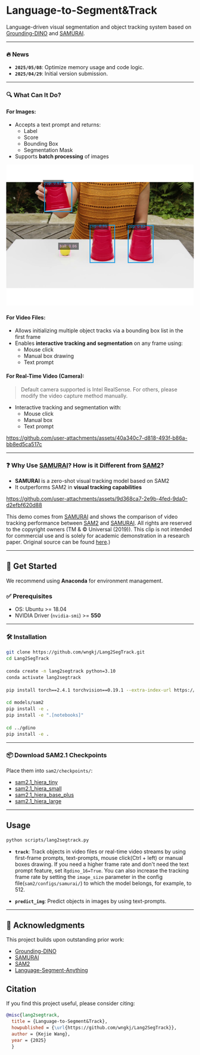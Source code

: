 
# Language-to-Segment&Track

Language-driven visual segmentation and object tracking system based on [Grounding-DINO](https://github.com/IDEA-Research/GroundingDINO) and [SAMURAI](https://github.com/yangchris11/samurai).

---
### 🔥 News

- **`2025/05/08`**: Optimize memory usage and code logic.
- **`2025/04/29`**: Initial version submission.

---

### 🔍 What Can It Do?

#### For Images:
- Accepts a text prompt and returns:
  - Label
  - Score
  - Bounding Box
  - Segmentation Mask
- Supports **batch processing** of images

![](assets/Figure_1.png)

#### For Video Files:
- Allows initializing multiple object tracks via a bounding box list in the first frame
- Enables **interactive tracking and segmentation** on any frame using:
  - Mouse click
  - Manual box drawing
  - Text prompt

#### For Real-Time Video (Camera):
> Default camera supported is Intel RealSense. For others, please modify the video capture method manually.

- Interactive tracking and segmentation with:
  - Mouse click
  - Manual box
  - Text prompt

https://github.com/user-attachments/assets/40a340c7-d818-493f-b86a-bb8ed5ca517c

---

### ❓ Why Use [SAMURAI](https://github.com/yangchris11/samurai)? How is it Different from [SAM2](https://github.com/facebookresearch/sam2)?

- **SAMURAI** is a zero-shot visual tracking model based on SAM2
- It outperforms SAM2 in **visual tracking capabilities**

https://github.com/user-attachments/assets/9d368ca7-2e9b-4fed-9da0-d2efbf620d88

This demo comes from [SAMURAI](https://github.com/yangchris11/samurai) and shows the comparison of video tracking performance between [SAM2](https://github.com/facebookresearch/sam2) and [SAMURAI](https://github.com/yangchris11/samurai). All rights are reserved to the copyright owners (TM & © Universal (2019)). This clip is not intended for commercial use and is solely for academic demonstration in a research paper. Original source can be found [here](https://www.youtube.com/watch?v=cwUzUzpG8aM&t=4s).)

---

## 🚀 Get Started

We recommend using **Anaconda** for environment management.

### ✅ Prerequisites

- OS: Ubuntu >= 18.04  
- NVIDIA Driver (`nvidia-smi`) >= **550**

---

### 🛠 Installation

```bash
git clone https://github.com/wngkj/Lang2SegTrack.git
cd Lang2SegTrack

conda create -n lang2segtrack python=3.10
conda activate lang2segtrack

pip install torch==2.4.1 torchvision==0.19.1 --extra-index-url https://download.pytorch.org/whl/cu124

cd models/sam2
pip install -e .
pip install -e ".[notebooks]"

cd ../gdino
pip install -e .
```

---

### 📦 Download SAM2.1 Checkpoints

Place them into `sam2/checkpoints/`:

- [sam2.1_hiera_tiny](https://dl.fbaipublicfiles.com/segment_anything_2/092824/sam2.1_hiera_tiny.pt)
- [sam2.1_hiera_small](https://dl.fbaipublicfiles.com/segment_anything_2/092824/sam2.1_hiera_small.pt)
- [sam2.1_hiera_base_plus](https://dl.fbaipublicfiles.com/segment_anything_2/092824/sam2.1_hiera_base_plus.pt)
- [sam2.1_hiera_large](https://dl.fbaipublicfiles.com/segment_anything_2/092824/sam2.1_hiera_large.pt)

---

## Usage


  ```bash
  python scripts/lang2segtrack.py
  ```
- **`track`**: Track objects in video files or real-time video streams by using first-frame prompts, text-prompts, mouse click(Ctrl + left) or manual boxes drawing. If you need a higher frame rate and don't need the text prompt feature, set it`gdino_16=True`. You can also increase the tracking frame rate by setting the `image_size` parameter in the config file(`sam2/configs/samurai/`) to which the model belongs, for example, to 512.


- **`predict_img`**: Predict objects in images by using text-prompts.

---

## 🙏 Acknowledgments

This project builds upon outstanding prior work:

- [Grounding-DINO](https://github.com/IDEA-Research/GroundingDINO)
- [SAMURAI](https://github.com/yangchris11/samurai)
- [SAM2](https://github.com/facebookresearch/sam2)
- [Language-Segment-Anything](https://github.com/luca-medeiros/lang-segment-anything)

## Citation
If you find this project useful, please consider citing:
```bibtex
@misc{lang2segtrack,
  title = {Language-to-Segment&Track},
  howpublished = {\url{https://github.com/wngkj/Lang2SegTrack}},
  author = {Kejie Wang},
  year = {2025}
  }